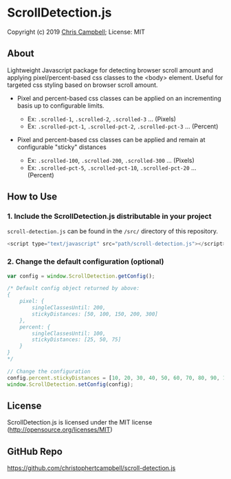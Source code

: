 # ScrollDetection.js

Copyright (c) 2019 [Chris Campbell](https://github.com/christophertcampbell); License: MIT

## About

Lightweight Javascript package for detecting browser scroll amount and applying pixel/percent-based css classes to the &lt;body> element.  Useful for targeted css styling based on browser scroll amount.

* Pixel and percent-based css classes can be applied on an incrementing basis up to configurable limits.
	* Ex: `.scrolled-1`, `.scrolled-2`, `.scrolled-3` ... (Pixels)
	* Ex: `.scrolled-pct-1`, `.scrolled-pct-2`, `.scrolled-pct-3` ... (Percent)

* Pixel and percent-based css classes can be applied and remain at configurable "sticky" distances
	* Ex: `.scrolled-100`, `.scrolled-200`, `.scrolled-300` ... (Pixels)
	* Ex: `.scrolled-pct-5`, `.scrolled-pct-10`, `.scrolled-pct-20` ... (Percent)

## How to Use

### 1. Include the ScrollDetection.js distributable in your project

`scroll-detection.js` can be found in the `/src/` directory of this repository.

```javascript
<script type="text/javascript" src="path/scroll-detection.js"></script>
```

### 2. Change the default configuration (optional)

```javascript
var config = window.ScrollDetection.getConfig();

/* Default config object returned by above:
{
	pixel: {
		singleClassesUntil: 200,
		stickyDistances: [50, 100, 150, 200, 300]
	},
	percent: {
		singleClassesUntil: 100,
		stickyDistances: [25, 50, 75]
	}
}
*/

// Change the configuration
config.percent.stickyDistances = [10, 20, 30, 40, 50, 60, 70, 80, 90, 100]; // Our new distances
window.ScrollDetection.setConfig(config);
```

## License

ScrollDetection.js is licensed under the MIT license (http://opensource.org/licenses/MIT)

## GitHub Repo

https://github.com/christophertcampbell/scroll-detection.js